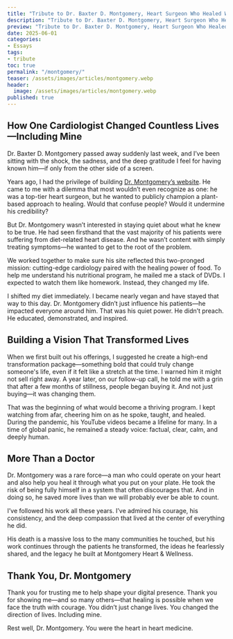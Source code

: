 ```yaml
---
title: "Tribute to Dr. Baxter D. Montgomery, Heart Surgeon Who Healed With Plants and Purpose"
description: "Tribute to Dr. Baxter D. Montgomery, Heart Surgeon Who Healed With Plants and Purpose"
preview: "Tribute to Dr. Baxter D. Montgomery, Heart Surgeon Who Healed With Plants and Purpose"
date: 2025-06-01
categories:
- Essays
tags:
- tribute
toc: true
permalink: "/montgomery/"
teaser: /assets/images/articles/montgomery.webp
header:
  image: /assets/images/articles/montgomery.webp
published: true
---
```

## How One Cardiologist Changed Countless Lives—Including Mine

Dr. Baxter D. Montgomery passed away suddenly last week, and I’ve been sitting with the shock, the sadness, and the deep gratitude I feel for having known him—if only from the other side of a screen.

Years ago, I had the privilege of building [Dr. Montgomery’s website](https://montgomeryheart.com). He came to me with a dilemma that most wouldn’t even recognize as one: he was a top-tier heart surgeon, but he wanted to publicly champion a plant-based approach to healing. Would that confuse people? Would it undermine his credibility?

But Dr. Montgomery wasn’t interested in staying quiet about what he knew to be true. He had seen firsthand that the vast majority of his patients were suffering from diet-related heart disease. And he wasn’t content with simply treating symptoms—he wanted to get to the root of the problem.

We worked together to make sure his site reflected this two-pronged mission: cutting-edge cardiology paired with the healing power of food. To help me understand his nutritional program, he mailed me a stack of DVDs. I expected to watch them like homework. Instead, they changed my life.

I shifted my diet immediately. I became nearly vegan and have stayed that way to this day. Dr. Montgomery didn’t just influence his patients—he impacted everyone around him. That was his quiet power. He didn’t preach. He educated, demonstrated, and inspired.

## Building a Vision That Transformed Lives

When we first built out his offerings, I suggested he create a high-end transformation package—something bold that could truly change someone's life, even if it felt like a stretch at the time. I warned him it might not sell right away. A year later, on our follow-up call, he told me with a grin that after a few months of stillness, people began buying it. And not just buying—it was changing them.

That was the beginning of what would become a thriving program. I kept watching from afar, cheering him on as he spoke, taught, and healed. During the pandemic, his YouTube videos became a lifeline for many. In a time of global panic, he remained a steady voice: factual, clear, calm, and deeply human.

## More Than a Doctor

Dr. Montgomery was a rare force—a man who could operate on your heart and also help you heal it through what you put on your plate. He took the risk of being fully himself in a system that often discourages that. And in doing so, he saved more lives than we will probably ever be able to count.

I’ve followed his work all these years. I’ve admired his courage, his consistency, and the deep compassion that lived at the center of everything he did.

His death is a massive loss to the many communities he touched, but his work continues through the patients he transformed, the ideas he fearlessly shared, and the legacy he built at Montgomery Heart & Wellness.

## Thank You, Dr. Montgomery

Thank you for trusting me to help shape your digital presence. Thank you for showing me—and so many others—that healing is possible when we face the truth with courage. You didn’t just change lives. You changed the direction of lives. Including mine.

Rest well, Dr. Montgomery. You were the heart in heart medicine.